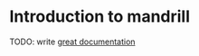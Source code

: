 # Introduction to mandrill

TODO: write [great documentation](http://jacobian.org/writing/great-documentation/what-to-write/)
